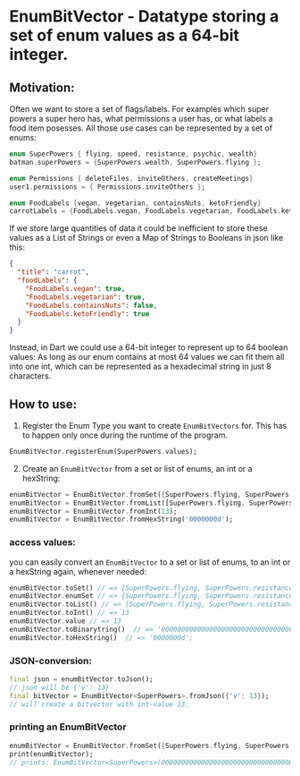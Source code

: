 # EnumBitVector - Datatype storing a set of enum values as a 64-bit integer.
## Motivation:
Often we want to store a set of flags/labels. For examples which super powers a super hero has, what permissions a user has, or what labels a food item posesses.
All those use cases can be represented by a set of enums:
```dart
enum SuperPowers { flying, speed, resistance, psychic, wealth}
batman.superPowers = {SuperPowers.wealth, SuperPowers.flying };

enum Permissions { deleteFiles, inviteOthers, createMeetings}
user1.permissions = { Permissions.inviteOthers };

enum FoodLabels {vegan, vegetarian, containsNuts, ketoFriendly}
carrotLabels = {FoodLabels.vegan, FoodLabels.vegetarian, FoodLabels.ketoFriendly};
```
If we store large quantities of data it could be inefficient to store these values as a List of Strings or even a Map of Strings to Booleans in json like this:

```json
{
  "title": "carrot",
  "foodLabels": {
    "FoodLabels.vegan": true,
    "FoodLabels.vegetarian": true,
    "FoodLabels.containsNuts": false,
    "FoodLabels.ketoFriendly": true
  }
}
```
Instead, in Dart we could use a 64-bit integer to represent up to 64 boolean values: As long as our enum contains at most 64 values we can fit them all into one int, which can be represented as a hexadecimal string in just 8 characters.
## How to use:
1. Register the Enum Type you want to create `EnumBitVectors` for. This has to happen only once during the runtime of the program.
```dart
EnumBitVector.registerEnum(SuperPowers.values);
```
2. Create an `EnumBitVector` from a set or list of enums, an int or a hexString:
```dart
enumBitVector = EnumBitVector.fromSet({SuperPowers.flying, SuperPowers.resistance, SuperPowers.psychic});
enumBitVector = EnumBitVector.fromList([SuperPowers.flying, SuperPowers.resistance, SuperPowers.psychic]);
enumBitVector = EnumBitVector.fromInt(13); 
enumBitVector = EnumBitVector.fromHexString('0000000d');
```
### access values:
you can easily convert an `EnumBitVector` to a set or list of enums, to an int or a hexString again, whenever needed:
```dart
enumBitVector.toSet() // => {SuperPowers.flying, SuperPowers.resistance, SuperPowers.psychic}
enumBitVector.enumSet // => {SuperPowers.flying, SuperPowers.resistance, SuperPowers.psychic}
enumBitVector.toList() // => [SuperPowers.flying, SuperPowers.resistance, SuperPowers.psychic]
enumBitVector.toInt() // => 13
enumBitVector.value // => 13
enumBitVector.toBinarytring()  // => '0000000000000000000000000000000000000000000000000000000001101';
enumBitVector.toHexString()  // => '0000000d';
```
### JSON-conversion:
```dart
final json = enumBitVector.toJson();
// json will be {'v': 13}
final bitVector = EnumBitVector<SuperPowers>.fromJson({'v': 13});
// will create a bitvector with int-value 13.
```
### printing an EnumBitVector

```dart
enumBitVector = EnumBitVector.fromSet({SuperPowers.flying, SuperPowers.resistance, SuperPowers.psychic});
print(enumBitVector);
// prints: EnumBitVector<SuperPowers>(0000000000000000000000000000000000000000000000000000000000001101 = {SuperPowers.flying, SuperPowers.resistance, SuperPowers.psychic})
```
